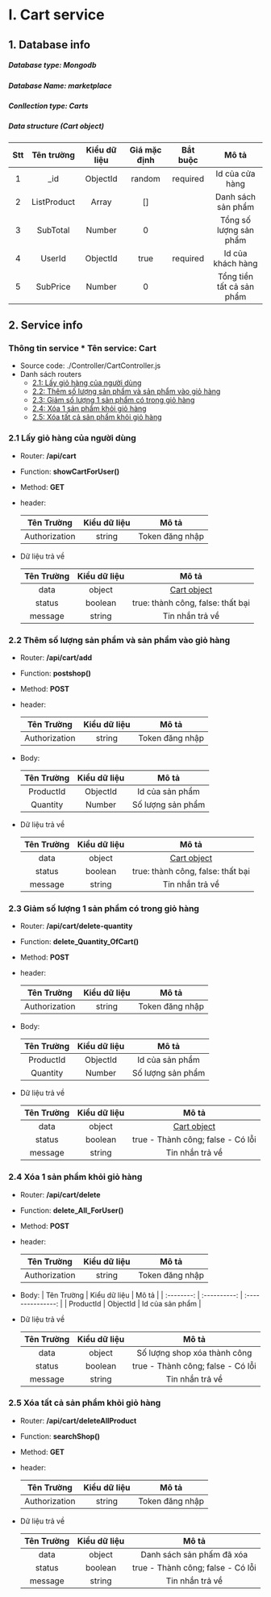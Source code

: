 # I. Cart service

## 1. Database info

##### Database type: Mongodb

##### Database Name: marketplace

##### Conllection type: Carts

##### Data structure (Cart object)

| Stt | Tên trường  | Kiểu dữ liệu | Giá mặc định | Bắt buộc |           Mô tả           |
| :-: | :---------: | :----------: | :----------: | :------: | :-----------------------: |
|  1  |    \_id     |   ObjectId   |    random    | required |      Id của cửa hàng      |
|  2  | ListProduct |    Array     |      []      |          |    Danh sách sản phẩm     |
|  3  |  SubTotal   |    Number    |      0       |          |  Tổng số lượng sản phẩm   |
|  4  |   UserId    |   ObjectId   |     true     | required |     Id của khách hàng     |
|  5  |  SubPrice   |    Number    |      0       |          | Tổng tiền tất cả sản phẩm |

## 2. Service info

### Thông tin service \* Tên service: **Cart**

- Source code: ./Controller/CartController.js
- Danh sách routers
  - [2.1: Lấy giỏ hàng của người dùng](#21-Lấy-giỏ-hàng-của-người-dùng)
  - [2.2: Thêm số lượng sản phẩm và sản phẩm vào giỏ hàng](#22-Thêm-số-lượng-sản-phẩm-và-sản-phẩm-vào-giỏ-hàng)
  - [2.3: Giảm số lượng 1 sản phẩm có trong giỏ hàng](#23-giảm-số-lượng-1-sản-phẩm-có-trong-giỏ-hàng)
  - [2.4: Xóa 1 sản phẩm khỏi giỏ hàng](#24-Xóa-1-sản-phẩm-khỏi-giỏ-hàng)
  - [2.5: Xóa tất cả sản phẩm khỏi giỏ hàng ](#25-Xóa-tất-cả-sản-phẩm-khỏi-giỏ-hàng)

### 2.1 Lấy giỏ hàng của người dùng

- Router: **/api/cart**
- Function: **showCartForUser()**
- Method: **GET**
- header:

  |  Tên Trường   | Kiểu dữ liệu |      Mô tả      |
  | :-----------: | :----------: | :-------------: |
  | Authorization |    string    | Token đăng nhập |

- Dữ liệu trả về

  | Tên Trường | Kiểu dữ liệu |                    Mô tả                    |
  | :--------: | :----------: | :-----------------------------------------: |
  |    data    |    object    | [ Cart object](#data-structure-cart-object) |
  |   status   |   boolean    |      true: thành công, false: thất bại      |
  |  message   |    string    |               Tin nhắn trả về               |

### 2.2 Thêm số lượng sản phẩm và sản phẩm vào giỏ hàng

- Router: **/api/cart/add**
- Function: **postshop()**
- Method: **POST**
- header:

  |  Tên Trường   | Kiểu dữ liệu |      Mô tả      |
  | :-----------: | :----------: | :-------------: |
  | Authorization |    string    | Token đăng nhập |

- Body:

  | Tên Trường | Kiểu dữ liệu |       Mô tả       |
  | :--------: | :----------: | :---------------: |
  | ProductId  |   ObjectId   |  Id của sản phẩm  |
  |  Quantity  |    Number    | Số lượng sản phẩm |

- Dữ liệu trả về

  | Tên Trường | Kiểu dữ liệu |                    Mô tả                    |
  | :--------: | :----------: | :-----------------------------------------: |
  |    data    |    object    | [ Cart object](#data-structure-cart-object) |
  |   status   |   boolean    |      true: thành công, false: thất bại      |
  |  message   |    string    |               Tin nhắn trả về               |

### 2.3 Giảm số lượng 1 sản phẩm có trong giỏ hàng

- Router: **/api/cart/delete-quantity**
- Function: **delete_Quantity_OfCart()**
- Method: **POST**
- header:

  |  Tên Trường   | Kiểu dữ liệu |      Mô tả      |
  | :-----------: | :----------: | :-------------: |
  | Authorization |    string    | Token đăng nhập |

- Body:

  | Tên Trường | Kiểu dữ liệu |       Mô tả       |
  | :--------: | :----------: | :---------------: |
  | ProductId  |   ObjectId   |  Id của sản phẩm  |
  |  Quantity  |    Number    | Số lượng sản phẩm |

- Dữ liệu trả về

  | Tên Trường | Kiểu dữ liệu |                    Mô tả                    |
  | :--------: | :----------: | :-----------------------------------------: |
  |    data    |    object    | [ Cart object](#data-structure-cart-object) |
  |   status   |   boolean    |      true - Thành công; false - Có lỗi      |
  |  message   |    string    |               Tin nhắn trả về               |

### 2.4 Xóa 1 sản phẩm khỏi giỏ hàng

- Router: **/api/cart/delete**
- Function: **delete_All_ForUser()**
- Method: **POST**
- header:

  |  Tên Trường   | Kiểu dữ liệu |      Mô tả      |
  | :-----------: | :----------: | :-------------: |
  | Authorization |    string    | Token đăng nhập |

- Body:
  | Tên Trường | Kiểu dữ liệu |       Mô tả       |
  | :--------: | :----------: | :---------------: |
  | ProductId  |   ObjectId   |  Id của sản phẩm  |

- Dữ liệu trả về

  | Tên Trường | Kiểu dữ liệu |               Mô tả               |
  | :--------: | :----------: | :-------------------------------: |
  |    data    |    object    |   Số lượng shop xóa thành công    |
  |   status   |   boolean    | true - Thành công; false - Có lỗi |
  |  message   |    string    |          Tin nhắn trả về          |

### 2.5 Xóa tất cả sản phẩm khỏi giỏ hàng

- Router: **/api/cart/deleteAllProduct**
- Function: **searchShop()**
- Method: **GET**
- header:

  |  Tên Trường   | Kiểu dữ liệu |      Mô tả      |
  | :-----------: | :----------: | :-------------: |
  | Authorization |    string    | Token đăng nhập |
  
- Dữ liệu trả về

  | Tên Trường | Kiểu dữ liệu |               Mô tả               |
  | :--------: | :----------: | :-------------------------------: |
  |    data    |    object    |    Danh sách sản phấm đã xóa    |
  |   status   |   boolean    | true - Thành công; false - Có lỗi |
  |  message   |    string    |          Tin nhắn trả về          |
